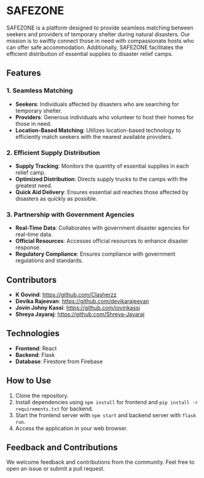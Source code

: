 
# SAFEZONE

SAFEZONE is a platform designed to provide seamless matching between seekers and providers of temporary shelter during natural disasters. Our mission is to swiftly connect those in need with compassionate hosts who can offer safe accommodation. Additionally, SAFEZONE facilitates the efficient distribution of essential supplies to disaster relief camps.

## Features

### 1. Seamless Matching
- **Seekers**: Individuals affected by disasters who are searching for temporary shelter.
- **Providers**: Generous individuals who volunteer to host their homes for those in need.
- **Location-Based Matching**: Utilizes location-based technology to efficiently match seekers with the nearest available providers.

### 2. Efficient Supply Distribution
- **Supply Tracking**: Monitors the quantity of essential supplies in each relief camp.
- **Optimized Distribution**: Directs supply trucks to the camps with the greatest need.
- **Quick Aid Delivery**: Ensures essential aid reaches those affected by disasters as quickly as possible.

### 3. Partnership with Government Agencies
- **Real-Time Data**: Collaborates with government disaster agencies for real-time data.
- **Official Resources**: Accesses official resources to enhance disaster response.
- **Regulatory Compliance**: Ensures compliance with government regulations and standards.

## Contributors
- **K Govind**: https://github.com/Clasherzz
- **Devika Rajeevan**: https://github.com/devikarajeevan
- **Jovin Johny Kassi**: https://github.com/jovinkassi
- **Shreya Jayaraj**: https://github.com/Shreya-Jayaraj

## Technologies
- **Frontend**: React
- **Backend**: Flask
- **Database**: Firestore from Firebase

## How to Use
1. Clone the repository.
2. Install dependencies using `npm install` for frontend and `pip install -r requirements.txt` for backend.
3. Start the frontend server with `npm start` and backend server with `flask run`.
4. Access the application in your web browser.

## Feedback and Contributions
We welcome feedback and contributions from the community. Feel free to open an issue or submit a pull request.
